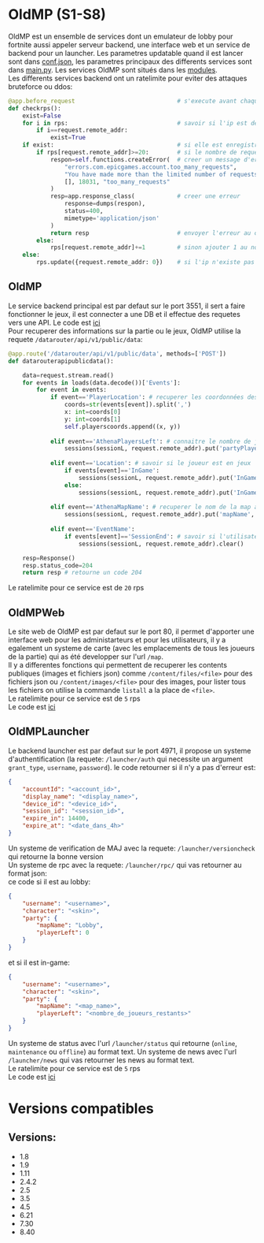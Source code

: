 # OldMP (S1-S8)
OldMP est un ensemble de services dont un emulateur de lobby pour fortnite aussi appeler serveur backend, une interface web et un service de backend pour un launcher.
Les parametres updatable quand il est lancer sont dans [conf.json](https://github.com/Project-Nocturno/OldMP/blob/main/OldMP/conf.json), les parametres principaux des differents services sont dans [main.py](https://github.com/Project-Nocturno/OldMP/blob/main/OldMP/main.py). Les services OldMP sont situés dans les [modules](https://github.com/Project-Nocturno/OldMP/tree/main/OldMP/modules).  
Les differents services backend ont un ratelimite pour eviter des attaques bruteforce ou ddos:
```py
@app.before_request                             # s'execute avant chaque requete
def checkrps():
    exist=False
    for i in rps:                               # savoir si l'ip est deja enregistrer
        if i==request.remote_addr:
            exist=True
    if exist:                                   # si elle est enregistrer:
        if rps[request.remote_addr]>=20:        # si le nombre de requete par seconde est en dessous de 20
            respon=self.functions.createError(  # creer un message d'erreur si il y a trop de requetes
                "errors.com.epicgames.account.too_many_requests",
                "You have made more than the limited number of requests", 
                [], 18031, "too_many_requests"
            )
            resp=app.response_class(            # creer une erreur
                response=dumps(respon),
                status=400,
                mimetype='application/json'
            )
            return resp                         # envoyer l'erreur au client
        else:
            rps[request.remote_addr]+=1         # sinon ajouter 1 au nombre de requetes/s
    else:
        rps.update({request.remote_addr: 0})    # si l'ip n'existe pas la creer
```

## OldMP
Le service backend principal est par defaut sur le port 3551, il sert a faire fonctionner le jeux, il est connecter a une DB et il effectue des requetes vers une API. Le code est [ici](https://github.com/Project-Nocturno/OldMP/blob/main/OldMP/modules/oldmp.py)  
Pour recuperer des informations sur la partie ou le jeux, OldMP utilise la requete `/datarouter/api/v1/public/data`:
```py
@app.route('/datarouter/api/v1/public/data', methods=['POST'])
def datarouterapipublicdata():

    data=request.stream.read()
    for events in loads(data.decode())['Events']:
        for event in events:
            if event=='PlayerLocation': # recuperer les coordonnées des joueurs pour la map
                coords=str(events[event]).split(',')
                x: int=coords[0]
                y: int=coords[1]
                self.playerscoords.append((x, y))
                
            elif event=='AthenaPlayersLeft': # connaitre le nombre de joueurs restants
                sessions(sessionL, request.remote_addr).put('partyPlayerLeft', int(events[event]))
                
            elif event=='Location': # savoir si le joueur est en jeux
                if events[event]=='InGame':
                    sessions(sessionL, request.remote_addr).put('InGame', True)
                else:
                    sessions(sessionL, request.remote_addr).put('InGame', False)
            
            elif event=='AthenaMapName': # recuperer le nom de la map actuelle
                sessions(sessionL, request.remote_addr).put('mapName', events[event])
            
            elif event=='EventName':
                if events[event]=='SessionEnd': # savoir si l'utilisateur a quitter la partie en 1.8
                    sessions(sessionL, request.remote_addr).clear()

    resp=Response()
    resp.status_code=204
    return resp # retourne un code 204
```  
Le ratelimite pour ce service est de `20` rps  

## OldMPWeb
Le site web de OldMP est par defaut sur le port 80, il permet d'apporter une interface web pour les administarteurs et pour les utilisateurs, il y a egalement un systeme de carte (avec les emplacements de tous les joueurs de la partie) qui as été developper sur l'url `/map`.  
Il y a differentes fonctions qui permettent de recuperer les contents publiques (images et fichiers json) comme `/content/files/<file>` pour des fichiers json ou `/content/images/<file>` pour des images, pour lister tous les fichiers on utilise la commande `listall` a la place de `<file>`.  
Le ratelimite pour ce service est de `5` rps  
Le code est [ici](https://github.com/Project-Nocturno/OldMP/blob/main/OldMP/modules/oldmpweb.py)

## OldMPLauncher

Le backend launcher est par defaut sur le port 4971, il propose un systeme d'authentification (la requete: `/launcher/auth` qui necessite un argument `grant_type`, `username`, `password`). 
le code retourner si il n'y a pas d'erreur est: 
```json
{
    "accountId": "<account_id>",
    "display_name": "<display_name>",
    "device_id": "<device_id>",
    "session_id": "<session_id>",
    "expire_in": 14400,
    "expire_at": "<date_dans_4h>"
}
```  
Un systeme de verification de MAJ avec la requete: `/launcher/versioncheck` qui retourne la bonne version  
Un systeme de rpc avec la requete: `/launcher/rpc/` qui vas retourner au format json:  
ce code si il est au lobby:
```json
{
    "username": "<username>",
    "character": "<skin>",
    "party": {
        "mapName": "Lobby",
        "playerLeft": 0
    }
}
```
et si il est in-game:
```json
{
    "username": "<username>",
    "character": "<skin>",
    "party": {
        "mapName": "<map_name>",
        "playerLeft": "<nombre_de_joueurs_restants>"
    }
}
```  
Un systeme de status avec l'url `/launcher/status` qui retourne (`online`, `maintenance` ou `offline`) au format text.
Un systeme de news avec l'url `/launcher/news` qui vas retourner les news au format text.  
Le ratelimite pour ce service est de `5` rps  
Le code est [ici](https://github.com/Project-Nocturno/OldMP/blob/main/OldMP/modules/oldmplauncher.py)
# Versions compatibles
## Versions:
 - 1.8
 - 1.9
 - 1.11
 - 2.4.2
 - 2.5
 - 3.5
 - 4.5
 - 6.21
 - 7.30
 - 8.40